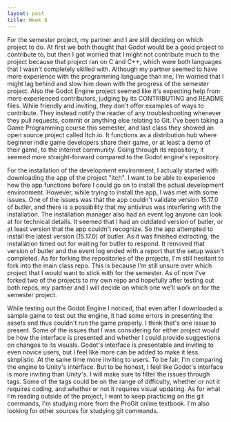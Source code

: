 ```yaml
---
layout: post
title: Week 6
---
```


  For the semester project, my partner and I are still deciding on which project to do. At first we both thought that Godot would be a good project to contribute to, but then I got worried that I might not contribute much to the project because that project ran on C and C++, which were both languages that I wasn't completely skilled with. Although my partner seemed to have more experience with the programming language than me, I'm worried that I might lag behind and slow him down with the progress of the semester project. Also the Godot Engine project seemed like it's expecting help from more experienced contributors, judging by its CONTRIBUTING and README files. While friendly and inviting, they don't offer examples of ways to contribute. They instead notify the reader of any troubleshooting whenever they pull requests, commit or anything else relating to Git.
  I've been taking a Game Programming course this semester, and last class they showed an open source project called Itch.io. It functions as a distribution hub where beginner indie game developers share their game, or at least a demo of their game, to the internet community. Going through its repository, it seemed more straight-forward compared to the Godot engine's repository.

  For the installation of the development environment, I actually started with downloading the app of the project "itch". I want to be able to experience how the app functions before I could go on to install the actual development environment.
  However, while trying to install the app, I was met with some issues. One of the issues was that the app couldn't validate version 15.17.0 of butler, and there is a possibility that my antivirus was interfering with the installation. The installation manager also had an event log anyone can look at for technical details. It seemed that I had an outdated version of butler, or at least version that the app couldn't recognize. So the app attempted to install the latest version (15.17.0) of butler. As it was finished extracting, the installation timed out for waiting for butler to respond. It removed that version of butler and the event log ended with a report that the setup wasn't completed.
  As for forking the repositories of the projects, I'm still hesitant to fork into the main class repo. This is because I'm still unsure over which project that I would want to stick with for the semester. As of now I've forked two of the projects to my own repo and hopefully after testing out both repos, my partner and I will decide on which one we'll work on for the semester project.

  While testing out the Godot Engine I noticed, that even after I downloaded a sample game to test out the engine, it had some errors in presenting the assets and thus couldn't run the game properly. I think that's one issue to present. Some of the issues that I was considering for either project would be how the interface is presented and whether I could provide suggestions on changes to its visuals. Godot's interface is presentable and inviting to even novice users, but I feel like more can be added to make it less simplistic. At the same time more inviting to users. To be fair, I'm comparing the engine to Unity's interface. But to be honest, I feel like Godot's interface is more inviting than Unity's.
  I will make sure to filter the issues through tags. Some of the tags could be on the range of difficulty, whether or not it requires coding, and whether or not it requires visual updating.
  As for what I'm reading outside of the project, I want to keep practicing on the git commands, I'm studying more from the ProGit online textbook. I'm also looking for other sources for studying git commands.


